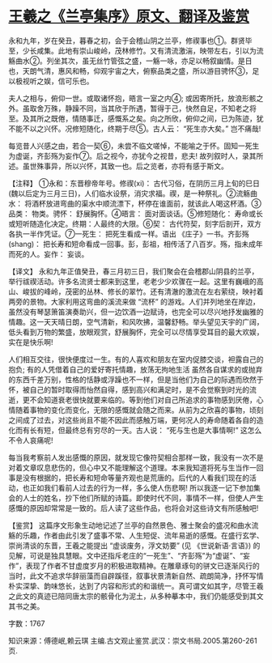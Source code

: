 # [王羲之《兰亭集序》原文、翻译及鉴赏](https://www.vrrw.net/wx/14081.html)

永和九年，岁在癸丑，暮春之初，会于会稽山阴之兰亭，修禊事也①。群贤毕至，少长咸集。此地有崇山峻岭，茂林修竹。又有清流激湍，映带左右，引以为流觞曲水②。列坐其次，虽无丝竹管弦之盛，一觞一咏，亦足以畅叙幽情。是日也，天朗气清，惠风和畅，仰观宇宙之大，俯察品类之盛，所以游目骋怀③，足以极视听之娱，信可乐也。

夫人之相与，俯仰一世。或取诸怀抱，晤言一室之内④; 或因寄所托，放浪形骸之外。虽取舍万殊，静躁不同，当其欣于所遇，暂得于己，快然自足，不知老之将至。及其所之既倦，情随事迁，感慨系之矣。向之所欣，俯仰之间，已为陈迹，犹不能不以之兴怀。况修短随化，终期于尽⑤。古人云： “死生亦大矣。” 岂不痛哉!

每览昔人兴感之由，若合一契⑥，未尝不临文嗟悼，不能喻之于怀。固知一死生为虚诞，齐彭殇为妄作⑦。后之视今，亦犹今之视昔，悲夫! 故列叙时人，录其所述。虽世殊事异，所以兴怀，其致一也。后之览者，亦将有感于斯文。



【注释】 ①永和：东晋穆帝年号。修禊(xi)： 古代习俗，在阴历三月上旬的巳日(魏以后定为三月三日)，人们临水设祭，消灾求福。禊，是一种祭礼。②流觞曲水： 将酒杯放进弯曲的渠水中顺流漂下，杯停在谁面前，就该此人喝这杯酒。③品类： 物类。骋怀： 舒展胸怀。④晤言： 面对面谈话。⑤修短随化： 寿命或长或短听随造化决定。终期：人最终的大限。⑥契： 古代符契，刻字后剖开，双方各执一半作凭证。⑦一死生： 把死生看成一样。语出 《庄子》一书。齐彭殇 (shang)： 把长寿和短命看成一回事。彭，彭祖，相传活了八百岁。殇，指未成年而死的人。妄作： 妄谈。

【译文】 永和九年正值癸丑，春三月初三日，我们聚会在会稽郡山阴县的兰亭，举行祓禊活动。许多名流贤士都来到这里，老老少少欢骤在一起。这里有巍峨的高山、峻拔的峰岭，茂密的丛林、修长的翠竹。还有清澈的激流在左右萦绕，映衬着两旁的景物。大家利用这弯曲的溪流来做 “流杯” 的游戏。人们并列地坐在岸边，虽然没有琴瑟箫笛演奏助兴，但一边饮酒一边赋诗，也完全可以尽兴地抒发幽雅的情趣。这一天天晴日朗，空气清新，和风吹拂，温馨舒畅。举头望见天宇的广阔，低头看到万物的繁盛，放眼观赏，舒展胸怀，完全可以尽情享受耳目的最大欢娱，实在是快乐啊!

人们相互交往，很快便度过一生。有的人喜欢和朋友在室内促膝交谈，袒露自己的抱负; 有的人凭借着自己的爱好寄托情趣，放荡无拘地生活 虽然各自谋求的或抛弃的东西千差万别，性格的恬静或浮躁也不一样，但是当他们为自己的际遇而欣然于怀，被自己的暂时取得而怡然自得，感到高兴和满足时，是不会觉察到时光的流逝，更不会知道衰老很快就要来临的。等到他们对自己所追求的事物感到厌倦，心情随着事物的变化而变化，无限的感慨就会随之而来。从前为之欣喜的事物，顷刻之间成了过去，对这些尚且不能不因此而感触万端，更何况人的寿命随着各自的造化而有长有短，但最终总有穷尽的一天。古人说： “死与生也是大事情啊!” 这怎么不令人哀痛呢!

每当我考察前人发出感慨的原因，就发现它像符契相合那样一致，我没有一次不是对着文章叹息悲伤的，但心中又不能理解这个道理。本来我知道将死与生当作一回事是没有根据的，把长寿和短命等量齐观也是荒唐的。后代的人看我们现在的活动，也正如我们看前人过去的行为一样，多么使人伤悲啊! 所以我逐一记下参加集会的人士的姓名，抄下他们所赋的诗篇。即使时代不同，事情不一样，但使人产生感慨的原因却常常是一致的。后人读了这些作品，也将会对这些诗文有所感触吧!

【鉴赏】 这篇序文形象生动地记述了兰亭的自然景色、雅士聚会的盛况和曲水流觞的乐趣，作者由此引发了盛事不常、人生短促、流年易逝的感慨。在盛行玄学、崇尚清谈的东晋，王羲之能提出 “虚谈废务，浮文妨要” (见 《世说新语·言语》) 的见解，可说是独具慧眼。文中还指斥老庄的“一死生”、“齐彭殇”为“虚诞”、“妄作”，表现了作者不甘虚度岁月的积极进取精神。在雕章琢句的骈文已逐渐风行的当时，此文不追求华辞丽藻而自辟蹊径，叙事状景清新自然、疏朗简净，抒怀写情朴实深挚、韵味悠长，达到了内容和形式的和谐统一。真可谓文如其字，尽管王羲之此文的真迹已陪同唐太宗的骸骨化为泥土，从多种摹本中，我们仍能感受到其文其书之美。

字数：1767

知识来源：傅德岷,赖云琪 主编.古文观止鉴赏.武汉：崇文书局.2005.第260-261页.

